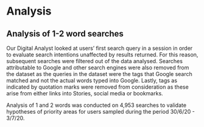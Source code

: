 # Analysis

## Analysis of 1-2 word searches

Our Digital Analyst looked at users’ first search query in a session in order to evaluate search intentions unaffected by results returned. For this reason, subsequent searches were filtered out of the data analysed. Searches attributable to Google and other search engines were also removed from the dataset as the queries in the dataset were the tags that Google search matched and not the actual words typed into Google. Lastly, tags as indicated by quotation marks were removed from consideration as these arise from either links into Stories, social media or bookmarks.

Analysis of 1 and 2 words was conducted on 4,953 searches to validate hypotheses of priority areas for users sampled during the period 30/6/20 - 3/7/20.
